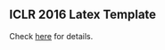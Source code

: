 ## ICLR 2016 Latex Template

Check [here](http://www.iclr.cc/doku.php?id=iclr2016:stylefiles) for details.
